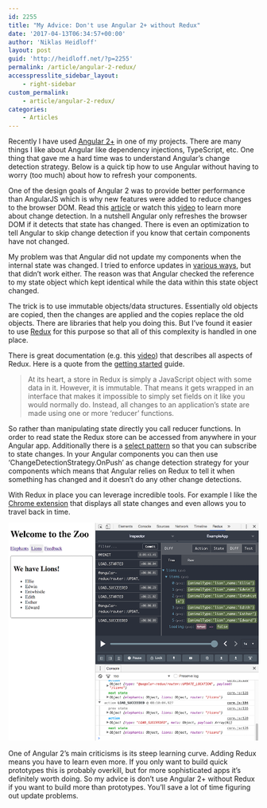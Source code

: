 ```yaml
---
id: 2255
title: "My Advice: Don't use Angular 2+ without Redux"
date: '2017-04-13T06:34:57+00:00'
author: 'Niklas Heidloff'
layout: post
guid: 'http://heidloff.net/?p=2255'
permalink: /article/angular-2-redux/
accesspresslite_sidebar_layout:
    - right-sidebar
custom_permalink:
    - article/angular-2-redux/
categories:
    - Articles
---
```


Recently I have used [Angular 2+](https://angular.io/) in one of my projects. There are many things I like about Angular like dependency injections, TypeScript, etc. One thing that gave me a hard time was to understand Angular’s change detection strategy. Below is a quick tip how to use Angular without having to worry (too much) about how to refresh your components.

One of the design goals of Angular 2 was to provide better performance than AngularJS which is why new features were added to reduce changes to the browser DOM. Read this [article](https://blog.thoughtram.io/angular/2016/02/22/angular-2-change-detection-explained.html) or watch this [video](https://www.youtube.com/watch?v=CUxD91DWkGM) to learn more about change detection. In a nutshell Angular only refreshes the browser DOM if it detects that state has changed. There is even an optimization to tell Angular to skip change detection if you know that certain components have not changed.

My problem was that Angular did not update my components when the internal state was changed. I tried to enforce updates in [various ways](http://stackoverflow.com/questions/34827334/triggering-angular2-change-detection-manually), but that didn’t work either. The reason was that Angular checked the reference to my state object which kept identical while the data within this state object changed.

The trick is to use immutable objects/data structures. Essentially old objects are copied, then the changes are applied and the copies replace the old objects. There are libraries that help you doing this. But I’ve found it easier to use [Redux](https://github.com/angular-redux/store) for this purpose so that all of this complexity is handled in one place.

There is great documentation (e.g. this [video](https://www.youtube.com/watch?v=s4xr2avwv3s)) that describes all aspects of Redux. Here is a quote from the [getting started](https://github.com/angular-redux/store/blob/master/docs/intro-tutorial.md) guide.

> At its heart, a store in Redux is simply a JavaScript object with some data in it. However, it is immutable. That means it gets wrapped in an interface that makes it impossible to simply set fields on it like you would normally do. Instead, all changes to an application’s state are made using one or more ‘reducer’ functions.

So rather than manipulating state directly you call reducer functions. In order to read state the Redux store can be accessed from anywhere in your Angular app. Additionally there is a [select pattern](https://github.com/angular-redux/store/blob/master/docs/select-pattern.md) so that you can subscribe to state changes. In your Angular components you can then use ‘ChangeDetectionStrategy.OnPush’ as change detection strategy for your components which means that Angular relies on Redux to tell it when something has changed and it doesn’t do any other change detections.

With Redux in place you can leverage incredible tools. For example I like the [Chrome extension](https://chrome.google.com/webstore/detail/redux-devtools/lmhkpmbekcpmknklioeibfkpmmfibljd?hl=en) that displays all state changes and even allows you to travel back in time.

![angular-redux](/assets/img/2017/04/angular-redux.png)

One of Angular 2’s main criticisms is its steep learning curve. Adding Redux means you have to learn even more. If you only want to build quick prototypes this is probably overkill, but for more sophisticated apps it’s definitely worth doing. So my advice is don’t use Angular 2+ without Redux if you want to build more than prototypes. You’ll save a lot of time figuring out update problems.